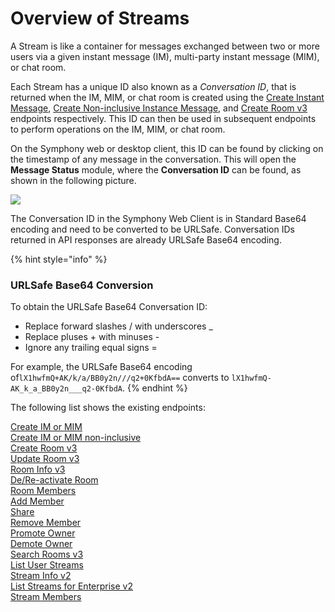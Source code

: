 # Overview of Streams

A Stream is like a container for messages exchanged between two or more users via a given instant message (IM), multi-party instant message (MIM), or chat room.

Each Stream has a unique ID also known as a _Conversation ID_, that is returned when the IM, MIM, or chat room is created using the [Create Instant Message](https://developers.symphony.com/restapi/reference-link/create-im-or-mim), [Create Non-inclusive Instance Message](https://developers.symphony.com/restapi/reference-link/create-im-or-mim-admin), and [Create Room v3](https://developers.symphony.com/restapi/reference-link/create-room-v3) endpoints respectively. This ID can then be used in subsequent endpoints to perform operations on the IM, MIM, or chat room.

On the Symphony web or desktop client, this ID can be found by clicking on the timestamp of any message in the conversation. This will open the **Message Status** module, where the **Conversation ID** can be found, as shown in the following picture.

![](https://files.readme.io/736890e-conversation\_id.jpg)

The Conversation ID in the Symphony Web Client is in Standard Base64 encoding and need to be converted to be URLSafe. Conversation IDs returned in API responses are already URLSafe Base64 encoding.

{% hint style="info" %}
### URLSafe Base64 Conversion

To obtain the URLSafe Base64 Conversation ID:

* Replace forward slashes / with underscores \_&#x20;
* Replace pluses + with minuses -&#x20;
* Ignore any trailing equal signs =&#x20;

For example, the URLSafe Base64 encoding of`lX1hwfmQ+AK/k/a/BB0y2n///q2+0KfbdA==` converts to `lX1hwfmQ-AK_k_a_BB0y2n___q2-0KfbdA`.
{% endhint %}

The following list shows the existing endpoints:

[Create IM or MIM](https://developers.symphony.com/restapi/reference-link/create-im-or-mim)\
[Create IM or MIM non-inclusive](https://developers.symphony.com/restapi/reference-link/create-im-or-mim-admin)\
[Create Room v3](https://developers.symphony.com/restapi/reference-link/create-room-v3)\
[Update Room v3](https://developers.symphony.com/restapi/reference-link/update-room-v3)\
[Room Info v3](https://developers.symphony.com/restapi/reference-link/room-info-v3)\
[De/Re-activate Room](https://developers.symphony.com/restapi/reference-link/de-or-re-activate-room)\
[Room Members](https://developers.symphony.com/restapi/reference-link/room-members)\
[Add Member](https://developers.symphony.com/restapi/reference-link/add-member)\
[Share](https://developers.symphony.com/restapi/reference-link/share-v3)\
[Remove Member](https://developers.symphony.com/restapi/reference-link/remove-member)\
[Promote Owner](https://developers.symphony.com/restapi/reference-link/promote-owner)\
[Demote Owner](https://developers.symphony.com/restapi/reference-link/demote-owner)\
[Search Rooms v3](https://developers.symphony.com/restapi/reference-link/search-rooms-v3)\
[List User Streams](https://developers.symphony.com/restapi/reference-link/list-user-streams)\
[Stream Info v2](https://developers.symphony.com/restapi/reference-link/stream-info-v2)\
[List Streams for Enterprise v2](https://developers.symphony.com/restapi/reference-link/list-streams-for-enterprise-v2)\
[Stream Members](https://developers.symphony.com/restapi/reference-link/stream-members)
